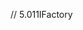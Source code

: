 
// 5.011IFactory
<?php
/**
 * Created by PhpStorm.
 * User: haobin
 * Date: 2017/9/30
 * Time: 17:29
 */

interface Login {
    function verify();
}


// 5.012PasswordLogin
<?php
/**
 * Created by PhpStorm.
 * User: haobin
 * Date: 2017/9/30
 * Time: 17:35
 */
require_once './IFactory.php';
class PasswordLogin implements Login {
    
    public function verify() {
        // 密码登录
    }
}

// 5.013LoginFactory
<?php
/**
 * Created by PhpStorm.
 * User: haobin
 * Date: 2017/9/30
 * Time: 17:39
 */


require_once './DomainLogin.php';
require_once './PasswordLogin.php';

/**
 * Class LoginFactory
 * 工厂模式
 * 通过不同的参数来返回不同的对象实例
 * 被返回的实例通常是同一功能的不同实现
 */
class LoginFactory {
    
    public static function getLoginFactory($type) {
        if($type == 'domain') {
            return new DomainLogin();
        }else if($type == 'pass') {
            return new PasswordLogin();
        }else {
            throw new Exception('class not found');
        }
    }
}

// 5.014DomainLogin
<?php
/**
 * Created by PhpStorm.
 * User: haobin
 * Date: 2017/9/30
 * Time: 17:38
 */
require_once './IFactory.php';

class DomainLogin implements Login {
    public function verify()
    {
        // 域名验证登录
    }
}